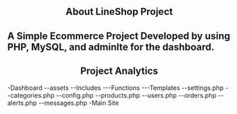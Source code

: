 # <h2 align="center">About LineShop Project</h2>
A Simple Ecommerce Project Developed by using PHP, MySQL, and adminlte for the dashboard.
---
<h2 align="center">Project Analytics</h2>
-Dashboard
  --assets
  --Includes
    ---Functions
    ---Templates
  --settings.php
  --categories.php
  --config.php
  --products.php
  --users.php
  --orders.php
  --alerts.php
  --messages.php
-Main Site
